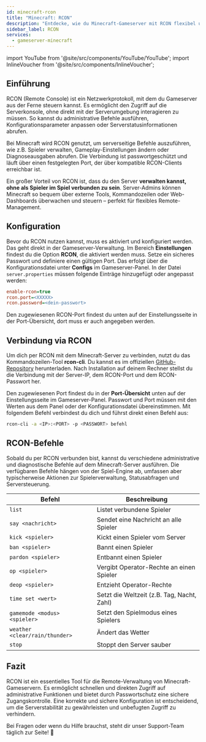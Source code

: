```yaml
---
id: minecraft-rcon
title: "Minecraft: RCON"
description: "Entdecke, wie du Minecraft-Gameserver mit RCON flexibel und sicher fernsteuern kannst – für effiziente Serververwaltung → Jetzt mehr erfahren"
sidebar_label: RCON
services:
  - gameserver-minecraft
---
```


import YouTube from '@site/src/components/YouTube/YouTube';
import InlineVoucher from '@site/src/components/InlineVoucher';

## Einführung

RCON (Remote Console) ist ein Netzwerkprotokoll, mit dem du Gameserver aus der Ferne steuern kannst. Es ermöglicht den Zugriff auf die Serverkonsole, ohne direkt mit der Serverumgebung interagieren zu müssen. So kannst du administrative Befehle ausführen, Konfigurationsparameter anpassen oder Serverstatusinformationen abrufen.

Bei Minecraft wird RCON genutzt, um serverseitige Befehle auszuführen, wie z.B. Spieler verwalten, Gameplay-Einstellungen ändern oder Diagnoseausgaben abrufen. Die Verbindung ist passwortgeschützt und läuft über einen festgelegten Port, der über kompatible RCON-Clients erreichbar ist.

Ein großer Vorteil von RCON ist, dass du den Server **verwalten kannst, ohne als Spieler im Spiel verbunden zu sein**. Server-Admins können Minecraft so bequem über externe Tools, Kommandozeilen oder Web-Dashboards überwachen und steuern – perfekt für flexibles Remote-Management.

<InlineVoucher />

## Konfiguration

Bevor du RCON nutzen kannst, muss es aktiviert und konfiguriert werden. Das geht direkt in der Gameserver-Verwaltung. Im Bereich **Einstellungen** findest du die Option **RCON**, die aktiviert werden muss. Setze ein sicheres Passwort und definiere einen gültigen Port. Das erfolgt über die Konfigurationsdatei unter **Configs** im Gameserver-Panel. In der Datei `server.properties` müssen folgende Einträge hinzugefügt oder angepasst werden:

```cfg
enable-rcon=true
rcon.port=<XXXXX>
rcon.password=<dein-passwort>
```
Den zugewiesenen RCON-Port findest du unten auf der Einstellungsseite in der Port-Übersicht, dort muss er auch angegeben werden.



## Verbindung via RCON

Um dich per RCON mit dem Minecraft-Server zu verbinden, nutzt du das Kommandozeilen-Tool **rcon-cli**. Du kannst es im offiziellen [GitHub-Repository](https://github.com/gorcon/rcon-cli) herunterladen. Nach Installation auf deinem Rechner stellst du die Verbindung mit der Server-IP, dem RCON-Port und dem RCON-Passwort her.

Den zugewiesenen Port findest du in der **Port-Übersicht** unten auf der Einstellungsseite im Gameserver-Panel. Passwort und Port müssen mit den Werten aus dem Panel oder der Konfigurationsdatei übereinstimmen. Mit folgendem Befehl verbindest du dich und führst direkt einen Befehl aus:

```bash
rcon-cli -a <IP>:<PORT> -p <PASSWORT> befehl
```



## RCON-Befehle

Sobald du per RCON verbunden bist, kannst du verschiedene administrative und diagnostische Befehle auf dem Minecraft-Server ausführen. Die verfügbaren Befehle hängen von der Spiel-Engine ab, umfassen aber typischerweise Aktionen zur Spielerverwaltung, Statusabfragen und Serversteuerung.

| Befehl               | Beschreibung                                 |
|------------------------|---------------------------------------------|
| `list`               | Listet verbundene Spieler                    |
| `say <nachricht>`     | Sendet eine Nachricht an alle Spieler        |
| `kick <spieler>`      | Kickt einen Spieler vom Server                |
| `ban <spieler>`       | Bannt einen Spieler                           |
| `pardon <spieler>`    | Entbannt einen Spieler                        |
| `op <spieler>`        | Vergibt Operator-Rechte an einen Spieler      |
| `deop <spieler>`      | Entzieht Operator-Rechte                      |
| `time set <wert>`     | Setzt die Weltzeit (z.B. Tag, Nacht, Zahl)   |
| `gamemode <modus> <spieler>` | Setzt den Spielmodus eines Spielers    |
| `weather <clear/rain/thunder>` | Ändert das Wetter                     |
| `stop`                | Stoppt den Server sauber                      |



## Fazit

RCON ist ein essentielles Tool für die Remote-Verwaltung von Minecraft-Gameservern. Es ermöglicht schnellen und direkten Zugriff auf administrative Funktionen und bietet durch Passwortschutz eine sichere Zugangskontrolle. Eine korrekte und sichere Konfiguration ist entscheidend, um die Serverstabilität zu gewährleisten und unbefugten Zugriff zu verhindern.

Bei Fragen oder wenn du Hilfe brauchst, steht dir unser Support-Team täglich zur Seite! 🙂

<InlineVoucher />